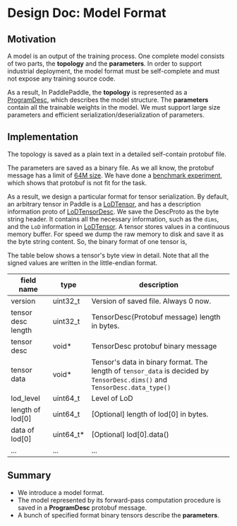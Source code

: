 # Design Doc: Model Format

## Motivation

A model is an output of the training process. One complete model consists of two parts, the **topology** and the **parameters**. In order to support industrial deployment, the model format must be self-complete and must not expose any training source code.

As a result, In PaddlePaddle, the **topology** is represented as a  [ProgramDesc](https://github.com/PaddlePaddle/Paddle/blob/1c0a4c901c9fc881d120249c703b15d1c50dae7d/doc/design/program.md), which describes the model structure. The **parameters** contain all the trainable weights in the model. We must support large size parameters and efficient serialization/deserialization of parameters. 

## Implementation

The topology is saved as a plain text in a detailed self-contain protobuf file. 

The parameters are saved as a binary file. As we all know, the protobuf message has a limit of [64M size](https://developers.google.com/protocol-buffers/docs/reference/cpp/google.protobuf.io.coded_stream#CodedInputStream.SetTotalBytesLimit.details). We have done a [benchmark experiment](https://github.com/PaddlePaddle/Paddle/pull/4610), which shows that protobuf is not fit for the task.

As a result, we design a particular format for tensor serialization. By default, an arbitrary tensor in Paddle is a [LoDTensor](https://github.com/PaddlePaddle/Paddle/blob/develop/paddle/framework/lod_tensor.md), and has a description information proto of [LoDTensorDesc](https://github.com/PaddlePaddle/Paddle/blob/develop/paddle/framework/framework.proto#L99). We save the DescProto as the byte string header. It contains all the necessary information, such as the `dims`, and the `LoD` information in [LoDTensor](https://github.com/PaddlePaddle/Paddle/blob/1c0a4c901c9fc881d120249c703b15d1c50dae7d/paddle/framework/lod_tensor.md). A tensor stores values in a continuous memory buffer. For speed we dump the raw memory to disk and save it as the byte string content. So, the binary format of one tensor is, 

The table below shows a tensor's byte view in detail. Note that all the signed values are written in the little-endian format.

|field name  | type | description |
| --- | --- | --- |
| version | uint32_t | Version of saved file. Always 0 now. |
| tensor desc length | uint32_t | TensorDesc(Protobuf message) length in bytes. |
| tensor desc | void* | TensorDesc protobuf binary message |
| tensor data | void* | Tensor's data in binary format. The length of `tensor_data` is decided by `TensorDesc.dims()` and `TensorDesc.data_type()` |
| lod_level | uint64_t | Level of LoD |
| length of lod[0] | uint64_t | [Optional] length of lod[0] in bytes. |
| data of lod[0] | uint64_t*  | [Optional] lod[0].data() |
| ... | ... | ... |



## Summary

- We introduce a model format.
- The model represented by its forward-pass computation procedure is saved in a **ProgramDesc** protobuf message.
- A bunch of specified format binary tensors describe the **parameters**.

